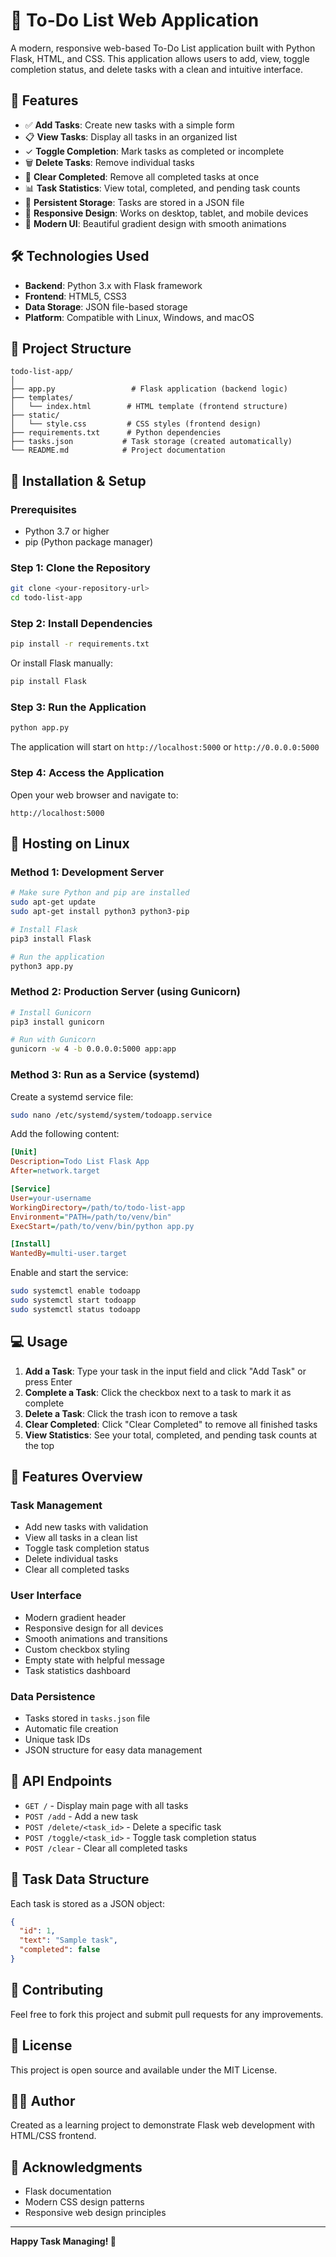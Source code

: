 # 📝 To-Do List Web Application

A modern, responsive web-based To-Do List application built with Python Flask, HTML, and CSS. This application allows users to add, view, toggle completion status, and delete tasks with a clean and intuitive interface.

## 🌟 Features

- ✅ **Add Tasks**: Create new tasks with a simple form
- 📋 **View Tasks**: Display all tasks in an organized list
- ✓ **Toggle Completion**: Mark tasks as completed or incomplete
- 🗑️ **Delete Tasks**: Remove individual tasks
- 🧹 **Clear Completed**: Remove all completed tasks at once
- 📊 **Task Statistics**: View total, completed, and pending task counts
- 💾 **Persistent Storage**: Tasks are stored in a JSON file
- 📱 **Responsive Design**: Works on desktop, tablet, and mobile devices
- 🎨 **Modern UI**: Beautiful gradient design with smooth animations

## 🛠️ Technologies Used

- **Backend**: Python 3.x with Flask framework
- **Frontend**: HTML5, CSS3
- **Data Storage**: JSON file-based storage
- **Platform**: Compatible with Linux, Windows, and macOS

## 📁 Project Structure

```
todo-list-app/
│
├── app.py                 # Flask application (backend logic)
├── templates/
│   └── index.html        # HTML template (frontend structure)
├── static/
│   └── style.css         # CSS styles (frontend design)
├── requirements.txt      # Python dependencies
├── tasks.json           # Task storage (created automatically)
└── README.md            # Project documentation
```

## 🚀 Installation & Setup

### Prerequisites

- Python 3.7 or higher
- pip (Python package manager)

### Step 1: Clone the Repository

```bash
git clone <your-repository-url>
cd todo-list-app
```

### Step 2: Install Dependencies

```bash
pip install -r requirements.txt
```

Or install Flask manually:

```bash
pip install Flask
```

### Step 3: Run the Application

```bash
python app.py
```

The application will start on `http://localhost:5000` or `http://0.0.0.0:5000`

### Step 4: Access the Application

Open your web browser and navigate to:
```
http://localhost:5000
```

## 🐧 Hosting on Linux

### Method 1: Development Server

```bash
# Make sure Python and pip are installed
sudo apt-get update
sudo apt-get install python3 python3-pip

# Install Flask
pip3 install Flask

# Run the application
python3 app.py
```

### Method 2: Production Server (using Gunicorn)

```bash
# Install Gunicorn
pip3 install gunicorn

# Run with Gunicorn
gunicorn -w 4 -b 0.0.0.0:5000 app:app
```

### Method 3: Run as a Service (systemd)

Create a systemd service file:

```bash
sudo nano /etc/systemd/system/todoapp.service
```

Add the following content:

```ini
[Unit]
Description=Todo List Flask App
After=network.target

[Service]
User=your-username
WorkingDirectory=/path/to/todo-list-app
Environment="PATH=/path/to/venv/bin"
ExecStart=/path/to/venv/bin/python app.py

[Install]
WantedBy=multi-user.target
```

Enable and start the service:

```bash
sudo systemctl enable todoapp
sudo systemctl start todoapp
sudo systemctl status todoapp
```

## 💻 Usage

1. **Add a Task**: Type your task in the input field and click "Add Task" or press Enter
2. **Complete a Task**: Click the checkbox next to a task to mark it as complete
3. **Delete a Task**: Click the trash icon to remove a task
4. **Clear Completed**: Click "Clear Completed" to remove all finished tasks
5. **View Statistics**: See your total, completed, and pending task counts at the top

## 🎨 Features Overview

### Task Management
- Add new tasks with validation
- View all tasks in a clean list
- Toggle task completion status
- Delete individual tasks
- Clear all completed tasks

### User Interface
- Modern gradient header
- Responsive design for all devices
- Smooth animations and transitions
- Custom checkbox styling
- Empty state with helpful message
- Task statistics dashboard

### Data Persistence
- Tasks stored in `tasks.json` file
- Automatic file creation
- Unique task IDs
- JSON structure for easy data management

## 🔧 API Endpoints

- `GET /` - Display main page with all tasks
- `POST /add` - Add a new task
- `POST /delete/<task_id>` - Delete a specific task
- `POST /toggle/<task_id>` - Toggle task completion status
- `POST /clear` - Clear all completed tasks

## 📝 Task Data Structure

Each task is stored as a JSON object:

```json
{
  "id": 1,
  "text": "Sample task",
  "completed": false
}
```

## 🤝 Contributing

Feel free to fork this project and submit pull requests for any improvements.

## 📄 License

This project is open source and available under the MIT License.

## 👨‍💻 Author

Created as a learning project to demonstrate Flask web development with HTML/CSS frontend.

## 🙏 Acknowledgments

- Flask documentation
- Modern CSS design patterns
- Responsive web design principles

---

**Happy Task Managing! 🎉**
